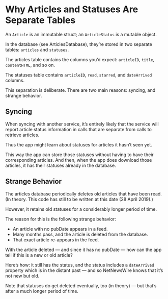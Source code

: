 # Why Articles and Statuses Are Separate Tables

An `Article` is an immutable struct; an `ArticleStatus` is a mutable object.

In the database (see ArticlesDatabase), they’re stored in two separate tables: `articles` and `statuses`.

The articles table contains the columns you’d expect: `articleID`, `title`, `contentHTML`, and so on.

The statuses table contains `articleID`, `read`, `starred`, and `dateArrived` columns.

This separation is deliberate. There are two main reasons: syncing, and strange behavior.

## Syncing

When syncing with another service, it’s entirely likely that the service will report article status information in calls that are separate from calls to retrieve articles.

Thus the app might learn about statuses for articles it hasn’t seen yet.

This way the app can store those statuses without having to have their corresponding articles. And then, when the app does download those articles, it has their statuses already in the database.

## Strange Behavior

The articles database periodically deletes old articles that have been read. (In theory. This code has still to be written at this date (28 April 2019).)

However, it retains old statuses for a considerably longer period of time.

The reason for this is the following strange behavior:

* An article with no pubDate appears in a feed.
* Many months pass, and the article is deleted from the database.
* That exact article re-appears in the feed.

With the article deleted — and since it has no pubDate — how can the app tell if this is a new or old article?

Here’s how: it still has the status, and the status includes a `dateArrived` property which is in the distant past — and so NetNewsWire knows that it’s not new but old.

Note that statuses do get deleted eventually, too (in theory) — but that’s after a much longer period of time.
